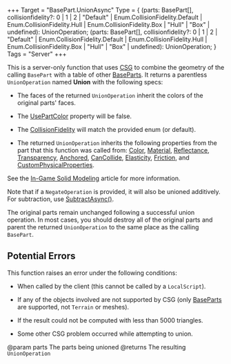 +++
Target = "BasePart.UnionAsync"
Type = { (parts: BasePart[], collisionfidelity?: 0 | 1 | 2 | "Default" | Enum.CollisionFidelity.Default | Enum.CollisionFidelity.Hull | Enum.CollisionFidelity.Box | "Hull" | "Box" | undefined): UnionOperation; (parts: BasePart[], collisionfidelity?: 0 | 1 | 2 | "Default" | Enum.CollisionFidelity.Default | Enum.CollisionFidelity.Hull | Enum.CollisionFidelity.Box | "Hull" | "Box" | undefined): UnionOperation; }
Tags = "Server"
+++

This is a server-only function that uses [CSG][1] to combine the geometry of the calling `BasePart` with a table of other [BaseParts](https://developer.roblox.com/api-reference/class/BasePart). It returns a parentless `UnionOperation` named **Union** with the following specs:* The faces of the returned `UnionOperation` inherit the colors of the original parts' faces.* The [UsePartColor](https://developer.roblox.com/api-reference/property/PartOperation/UsePartColor) property will be false.* The [CollisionFidelity](https://developer.roblox.com/search#stq=CollisionFidelity) will match the provided enum (or&nbsp;default).* The returned `UnionOperation` inherits the following properties from the part that this function was called from: [Color](https://developer.roblox.com/api-reference/property/BasePart/Color), [Material](https://developer.roblox.com/api-reference/property/BasePart/Material), [Reflectance](https://developer.roblox.com/api-reference/property/BasePart/Reflectance), [Transparency](https://developer.roblox.com/api-reference/property/BasePart/Transparency), [Anchored](https://developer.roblox.com/api-reference/property/BasePart/Anchored), [CanCollide](https://developer.roblox.com/api-reference/property/BasePart/CanCollide), [Elasticity](https://developer.roblox.com/api-reference/property/BasePart/Elasticity), [Friction](https://developer.roblox.com/api-reference/property/BasePart/Friction), and [CustomPhysicalProperties](https://developer.roblox.com/api-reference/property/BasePart/CustomPhysicalProperties).See the [In-Game Solid Modeling](https://developer.roblox.com/search#stq=in%20game%20solid%20modeling) article for more information.Note that if a `NegateOperation` is provided, it will also be unioned additively. For subtraction, use [SubtractAsync()](https://developer.roblox.com/api-reference/function/BasePart/SubtractAsync).The original parts remain unchanged following a successful union operation. In most cases, you should destroy all of the original parts and parent the returned `UnionOperation` to the same place as the calling `BasePart`.## Potential ErrorsThis function raises an error under the following conditions:* When called by the client (this cannot be called by a `LocalScript`).* If any of the objects involved are not supported by CSG (only [BaseParts](https://developer.roblox.com/api-reference/class/BasePart) are supported, not `Terrain` or meshes).* If the result could not be computed with less than 5000 triangles.* Some other CSG problem occurred while attempting to union.[1]: https://developer.roblox.com/articles/3D-Modeling-with-Parts@param parts The parts being unioned@returns The resulting `UnionOperation`